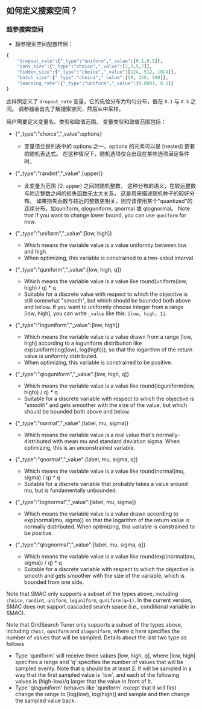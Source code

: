 ## 如何定义搜索空间？

### 超参搜索空间

* 超参搜索空间配置样例：

```python
{
    "dropout_rate":{"_type":"uniform","_value":[0.1,0.5]},
    "conv_size":{"_type":"choice","_value":[2,3,5,7]},
    "hidden_size":{"_type":"choice","_value":[124, 512, 1024]},
    "batch_size":{"_type":"choice","_value":[50, 250, 500]},
    "learning_rate":{"_type":"uniform","_value":[0.0001, 0.1]}
}

```

此样例定义了 `dropout_rate` 变量，它的先验分布为均匀分布，值在 `0.1` 与 `0.5` 之间。 调参器会首先了解搜索空间，然后从中采样。

用户需要定义变量名、类型和取值范围。 变量类型和取值范围包括：

* {"_type":"choice","_value":options}
   
   * 变量值会是列表中的 options 之一。options 的元素可以是 [nested] 嵌套的随机表达式。 在这种情况下，随机选项仅会出现在某些选项满足条件时。   
      

* {"_type":"randint","_value":[upper]}
   
   * 此变量为范围 [0, upper) 之间的随机整数。 这种分布的语义，在较远整数与附近整数之间的损失函数无太大关系， 这是用来描述随机种子的较好分布。 如果损失函数与较近的整数更相关，则应该使用某个"quantized"的连续分布，如quniform, qloguniform, qnormal 或 qlognormal。 Note that if you want to change lower bound, you can use `quniform` for now.   
      

* {"_type":"uniform","_value":[low, high]}
   
   * Which means the variable value is a value uniformly between low and high.
   * When optimizing, this variable is constrained to a two-sided interval.   
      

* {"_type":"quniform","_value":[low, high, q]}
   
   * Which means the variable value is a value like round(uniform(low, high) / q) * q
   * Suitable for a discrete value with respect to which the objective is still somewhat "smooth", but which should be bounded both above and below. If you want to uniformly choose integer from a range [low, high], you can write `_value` like this: `[low, high, 1]`.   
      

* {"_type":"loguniform","_value":[low, high]}
   
   * Which means the variable value is a value drawn from a range [low, high] according to a loguniform distribution like exp(uniform(log(low), log(high))), so that the logarithm of the return value is uniformly distributed.
   * When optimizing, this variable is constrained to be positive.   
      

* {"_type":"qloguniform","_value":[low, high, q]}
   
   * Which means the variable value is a value like round(loguniform(low, high)) / q) * q
   * Suitable for a discrete variable with respect to which the objective is "smooth" and gets smoother with the size of the value, but which should be bounded both above and below.   
      

* {"_type":"normal","_value":[label, mu, sigma]}
   
   * Which means the variable value is a real value that's normally-distributed with mean mu and standard deviation sigma. When optimizing, this is an unconstrained variable.   
      

* {"_type":"qnormal","_value":[label, mu, sigma, q]}
   
   * Which means the variable value is a value like round(normal(mu, sigma) / q) * q
   * Suitable for a discrete variable that probably takes a value around mu, but is fundamentally unbounded.   
      

* {"_type":"lognormal","_value":[label, mu, sigma]}
   
   * Which means the variable value is a value drawn according to exp(normal(mu, sigma)) so that the logarithm of the return value is normally distributed. When optimizing, this variable is constrained to be positive.   
      

* {"_type":"qlognormal","_value":[label, mu, sigma, q]}
   
   * Which means the variable value is a value like round(exp(normal(mu, sigma)) / q) * q
   * Suitable for a discrete variable with respect to which the objective is smooth and gets smoother with the size of the variable, which is bounded from one side.   
      

Note that SMAC only supports a subset of the types above, including `choice`, `randint`, `uniform`, `loguniform`, `quniform(q=1)`. In the current version, SMAC does not support cascaded search space (i.e., conditional variable in SMAC).

Note that GridSearch Tuner only supports a subset of the types above, including `choic`, `quniform` and `qloguniform`, where q here specifies the number of values that will be sampled. Details about the last two type as follows

* Type 'quniform' will receive three values [low, high, q], where [low, high] specifies a range and 'q' specifies the number of values that will be sampled evenly. Note that q should be at least 2. It will be sampled in a way that the first sampled value is 'low', and each of the following values is (high-low)/q larger that the value in front of it.
* Type 'qloguniform' behaves like 'quniform' except that it will first change the range to [log(low), log(high)] and sample and then change the sampled value back.
